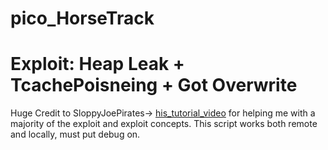 # pico_HorseTrack
<h1>Exploit: Heap Leak + TcachePoisneing + Got Overwrite</h1>
<p>Huge Credit to SloppyJoePirates-> <a href="https://www.youtube.com/watch?v=6c4QSlJJADA&t=1286s"> his_tutorial_video</a> for helping me with a majority of the exploit and exploit concepts. This script works both remote and locally, must put debug on.</p>
